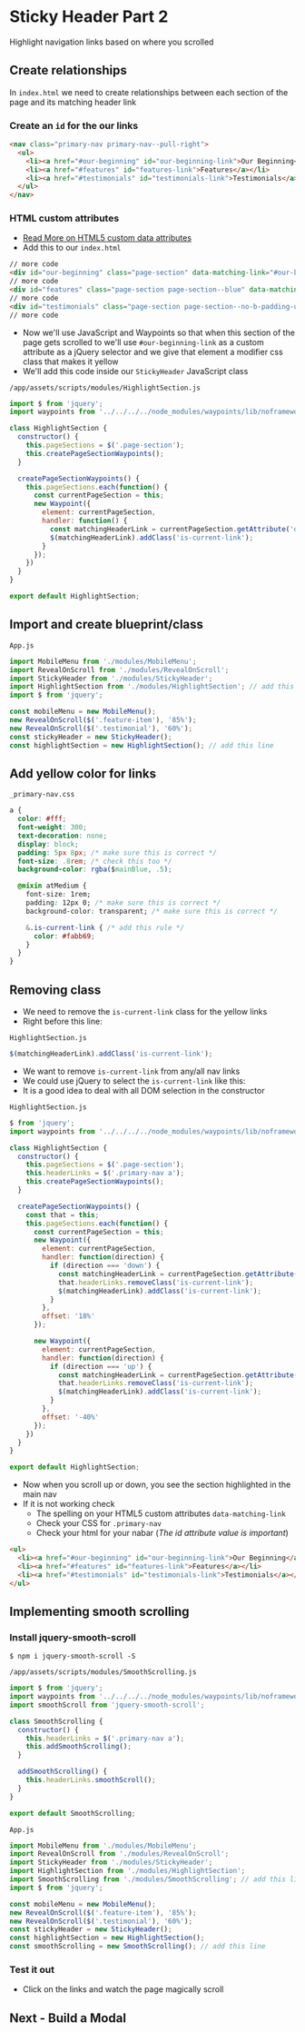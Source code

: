 # Sticky Header Part 2
Highlight navigation links based on where you scrolled

## Create relationships
In `index.html` we need to create relationships between each section of the page and its matching header link

### Create an `id` for the our links
```html
<nav class="primary-nav primary-nav--pull-right">
  <ul>
    <li><a href="#our-beginning" id="our-beginning-link">Our Beginning</a></li>
    <li><a href="#features" id="features-link">Features</a></li>
    <li><a href="#testimonials" id="testimonials-link">Testimonials</a></li>
  </ul>
</nav>
```

### HTML custom attributes
* [Read More on HTML5 custom data attributes](http://html5doctor.com/html5-custom-data-attributes/)
* Add this to our `index.html`

```html
// more code
<div id="our-beginning" class="page-section" data-matching-link="#our-beginning-link">
// more code
<div id="features" class="page-section page-section--blue" data-matching-link="#features-link">
// more code
<div id="testimonials" class="page-section page-section--no-b-padding-until-large page-section--testimonials" data-matching-link="#testimonials-link">
// more code
```

* Now we'll use JavaScript and Waypoints so that when this section of the page gets scrolled to we'll use `#our-beginning-link` as a custom attribute as a jQuery selector and we give that element a modifier css class that makes it yellow
* We'll add this code inside our `StickyHeader` JavaScript class

`/app/assets/scripts/modules/HighlightSection.js`

```js
import $ from 'jquery';
import waypoints from '../../../../node_modules/waypoints/lib/noframework.waypoints';

class HighlightSection {
  constructor() {
    this.pageSections = $('.page-section');
    this.createPageSectionWaypoints();
  }

  createPageSectionWaypoints() {
    this.pageSections.each(function() {
      const currentPageSection = this;
      new Waypoint({
        element: currentPageSection,
        handler: function() {
          const matchingHeaderLink = currentPageSection.getAttribute('data-matching-link');
          $(matchingHeaderLink).addClass('is-current-link');
        }
      });
    })
  }
}

export default HighlightSection;
```

## Import and create blueprint/class
`App.js`

```js
import MobileMenu from './modules/MobileMenu';
import RevealOnScroll from './modules/RevealOnScroll';
import StickyHeader from './modules/StickyHeader';
import HighlightSection from './modules/HighlightSection'; // add this line
import $ from 'jquery';

const mobileMenu = new MobileMenu();
new RevealOnScroll($('.feature-item'), '85%');
new RevealOnScroll($('.testimonial'), '60%');
const stickyHeader = new StickyHeader();
const highlightSection = new HighlightSection(); // add this line
```

## Add yellow color for links
`_primary-nav.css`

```css
a {
  color: #fff;
  font-weight: 300;
  text-decoration: none;
  display: block;
  padding: 5px 8px; /* make sure this is correct */
  font-size: .8rem; /* check this too */
  background-color: rgba($mainBlue, .5);

  @mixin atMedium {
    font-size: 1rem;
    padding: 12px 0; /* make sure this is correct */
    background-color: transparent; /* make sure this is correct */

    &.is-current-link { /* add this rule */
      color: #fabb69;
    }
  }
}
```

## Removing class
* We need to remove the `is-current-link` class for the yellow links
* Right before this line:

`HighlightSection.js`

```js
$(matchingHeaderLink).addClass('is-current-link');
```

* We want to remove `is-current-link` from any/all nav links
* We could use jQuery to select the `is-current-link` like this:
* It is a good idea to deal with all DOM selection in the constructor

`HighlightSection.js`

```js
$ from 'jquery';
import waypoints from '../../../../node_modules/waypoints/lib/noframework.waypoints';

class HighlightSection {
  constructor() {
    this.pageSections = $('.page-section');
    this.headerLinks = $('.primary-nav a');
    this.createPageSectionWaypoints();
  }

  createPageSectionWaypoints() {
    const that = this;
    this.pageSections.each(function() {
      const currentPageSection = this;
      new Waypoint({
        element: currentPageSection,
        handler: function(direction) {
          if (direction === 'down') {
            const matchingHeaderLink = currentPageSection.getAttribute('data-matching-link');
            that.headerLinks.removeClass('is-current-link');
            $(matchingHeaderLink).addClass('is-current-link');
          }
        },
        offset: '18%'
      });

      new Waypoint({
        element: currentPageSection,
        handler: function(direction) {
          if (direction === 'up') {
            const matchingHeaderLink = currentPageSection.getAttribute('data-matching-link');
            that.headerLinks.removeClass('is-current-link');
            $(matchingHeaderLink).addClass('is-current-link');
          }
        },
        offset: '-40%'
      });
    })
  }
}

export default HighlightSection;
```

* Now when you scroll up or down, you see the section highlighted in the main nav
* If it is not working check
  - The spelling on your HTML5 custom attributes `data-matching-link`
  - Check your CSS for `.primary-nav`
  - Check your html for your nabar (_The id attribute value is important_)

```html
<ul>
  <li><a href="#our-beginning" id="our-beginning-link">Our Beginning</a></li>
  <li><a href="#features" id="features-link">Features</a></li>
  <li><a href="#testimonials" id="testimonials-link">Testimonials</a></li>
</ul>
```


## Implementing smooth scrolling
### Install jquery-smooth-scroll
`$ npm i jquery-smooth-scroll -S`

`/app/assets/scripts/modules/SmoothScrolling.js`

```js
import $ from 'jquery';
import waypoints from '../../../../node_modules/waypoints/lib/noframework.waypoints';
import smoothScroll from 'jquery-smooth-scroll';

class SmoothScrolling {
  constructor() {
    this.headerLinks = $('.primary-nav a');
    this.addSmoothScrolling();
  }

  addSmoothScrolling() {
    this.headerLinks.smoothScroll();
  }
}

export default SmoothScrolling;
```

`App.js`

```js
import MobileMenu from './modules/MobileMenu';
import RevealOnScroll from './modules/RevealOnScroll';
import StickyHeader from './modules/StickyHeader';
import HighlightSection from './modules/HighlightSection';
import SmoothScrolling from './modules/SmoothScrolling'; // add this line
import $ from 'jquery';

const mobileMenu = new MobileMenu();
new RevealOnScroll($('.feature-item'), '85%');
new RevealOnScroll($('.testimonial'), '60%');
const stickyHeader = new StickyHeader();
const highlightSection = new HighlightSection();
const smoothScrolling = new SmoothScrolling(); // add this line
```

### Test it out
* Click on the links and watch the page magically scroll

## Next - Build a Modal
